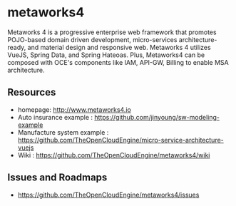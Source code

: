 # metaworks4
Metaworks 4 is a progressive enterprise web framework that promotes POJO-based domain driven development, micro-services architecture-ready, and material design and responsive web. Metaworks 4 utilizes VueJS, Spring Data, and Spring Hateoas. Plus, Metaworks4 can be composed with OCE's components like IAM, API-GW, Billing to enable MSA architecture.

## Resources

- homepage: http://www.metaworks4.io
- Auto insurance example : https://github.com/jinyoung/sw-modeling-example
- Manufacture system example : https://github.com/TheOpenCloudEngine/micro-service-architecture-vuejs
- Wiki : https://github.com/TheOpenCloudEngine/metaworks4/wiki

## Issues and Roadmaps

-  https://github.com/TheOpenCloudEngine/metaworks4/issues
